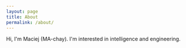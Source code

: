 ```yaml
---
layout: page
title: About
permalink: /about/
---
```


Hi, I'm Maciej (MA-chay). I'm interested in intelligence and engineering.

